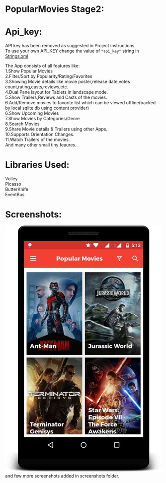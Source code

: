 # PopularMovies Stage2:

# Api_key:
API key has been removed as suggested in Project instructions.   
To use your own API_KEY change the value of `"api_key"` string in [Strings.xml](https://github.com/droidwala/PopularMovies_Stage2/blob/master/app/src/main/res/values/strings.xml) 

The App consists of all features like:   
1.Show Popular Movies  
2.Filter/Sort by Popularity/Rating/Favorites   
3.Showing Movie details like movie poster,release date,votes count,rating,casts,reviews,etc.    
4.Dual Pane layout for Tablets in landscape mode.    
5.Show Trailers,Reviews and Casts of the movies.    
6.Add/Remove movies to favorite list which can be viewed offline(backed by local sqlite db using content provider)     
6.Show Upcoming Movies       
7.Show Movies by Categories/Genre      
8.Search Movies    
9.Share Movie details & Trailers using other Apps.    
10.Supports Orientation Changes.     
11.Watch Trailers of the movies.     
And many other small tiny feaures..


# Libraries Used:   
Volley   
Picasso    
ButterKnife  
EventBus

# Screenshots:
![Screenshot1](https://github.com/droidwala/PopularMovies_Stage1/blob/master/ScreenShots/screenshot_1.jpg)
and few more screenshots added in screenshots folder.





